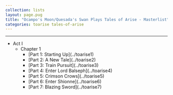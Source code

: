 ```yaml
---
collection: lists
layout: page.pug
title: "Ocampo's Moon/Quesada's Swan Plays Tales of Arise - Masterlist"
categories: toarise tales-of-arise
---
```


---
<ul class="section-wrapper">
	<li><span class="section-no">Act I</span>
		<ul>
			<li><span class="section-no">Chapter 1</span>
				<ul class="masterlink-wrapper">
					<li>[Part 1: Starting Up](../toarise1)</li>
					<li>[Part 2: A New Tale](../toarise2)</li>
					<li>[Part 3: Train Pursuit](../toarise3)</li>
					<li>[Part 4: Enter Lord Balseph](../toarise4)</li>
					<li>[Part 5: Crimson Crows](../toarise5)</li>
					<li>[Part 6: Enter Shionne](../toarise6)</li>
					<li>[Part 7: Blazing Sword](../toarise7)</li>
					<!--<li>Part 8: Sandinus Ravine</li>
					<li>Part 9: Campfire Stories</li>
					<li>Part 10: To Ulzebek</li>
					<li>Part 11: Ulzebek</li>
					<li>Part 12: Next Plans</li>-->
				</ul>
			</li>
			<!--<li><span class="section-no">Chapter 2</span>
			</li>-->
			<!--<li><span class="section-no">Chapter 3</span>
			</li>-->
			<!--<li><span class="section-no">Chapter 4</span>
			</li>-->
			<!--<li><span class="section-no">Chapter 5</span>
			</li>-->
		</ul>
	</li>
	<!--<li><span class="section-no">Act II</span>
	</li>-->
</ul>